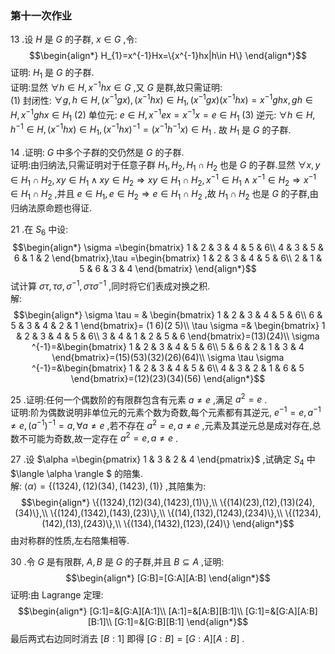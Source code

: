 ### 第十一次作业

13 .设 $H$ 是 $G$ 的子群, $x\in G$ ,令:$$\begin{align*}
H_{1}=x^{-1}Hx=\{x^{-1}hx|h\in H\}
\end{align*}$$证明: $H_{1}$ 是 $G$ 的子群.
    \
    证明:显然 $\forall h\in H,x^{-1}hx\in G$ ,又 $G$ 是群,故只需证明:
    \
    (1) 封闭性: $\forall g,h\in H,(x^{-1}gx),(x^{-1}hx)\in H_{1},(x^{-1}gx)(x^{-1}hx)=x^{-1}ghx,gh\in H,x^{-1}ghx\in H_{1}$ 
    (2) 单位元: $e\in H,x^{-1}ex=x^{-1}x=e\in H_{1}$ 
    (3) 逆元: $\forall h\in H,h^{-1}\in H,(x^{-1}hx)\in H_{1},(x^{-1}hx)^{-1}=(x^{-1}h^{-1}x)\in H_{1}$ .
    故 $H_{1}$ 是 $G$ 的子群.
<br>

14 .证明: $G$ 中多个子群的交仍然是 $G$ 的子群.
    \
    证明:由归纳法,只需证明对于任意子群 $H_{1},H_{2},H_{1}\cap H_{2}$ 也是 $G$ 的子群.显然 $\forall x,y\in H_{1}\cap H_{2},xy\in H_{1}\wedge xy\in H_{2}\Rightarrow xy\in H_{1}\cap H_{2},x^{-1}\in H_{1}\wedge x^{-1}\in H_{2}\Rightarrow x^{-1}\in H_{1}\cap H_{2}$ ,并且 $e\in H_{1},e\in H_{2}\Rightarrow e\in H_{1}\cap H_{2}$ ,故 $H_{1}\cap H_{2}$ 也是 $G$ 的子群,由归纳法原命题也得证.
<br>

21 .在 $S_{6}$ 中设:$$\begin{align*}
\sigma =\begin{bmatrix}
    1 & 2 & 3 & 4 & 5 & 6\\
    4 & 3 & 5 & 6 & 1 & 2
\end{bmatrix},\tau =\begin{bmatrix}
    1 & 2 & 3 & 4 & 5 & 6\\
    2 & 1 & 5 & 6 & 3 & 4
\end{bmatrix}
\end{align*}$$试计算 $\sigma \tau ,\tau \sigma ,\sigma ^{-1},\sigma \tau \sigma ^{-1}$ ,同时将它们表成对换之积.
    \
    解:$$\begin{align*}
    \sigma \tau = & \begin{bmatrix}
        1 & 2 & 3 & 4 & 5 & 6\\
        6 & 5 & 3 & 4 & 2 & 1
    \end{bmatrix}= (1 6)(2 5)\\
    \tau \sigma =& \begin{bmatrix}
        1 & 2 & 3 & 4 & 5 & 6\\
        3 & 4 & 1 & 2 & 5 & 6
    \end{bmatrix}=(13)(24)\\
    \sigma ^{-1}=&\begin{bmatrix}
        1 & 2 & 3 & 4 & 5 & 6\\
        5 & 6 & 2 & 1 & 3 & 4
    \end{bmatrix}=(15)(53)(32)(26)(64)\\
    \sigma \tau \sigma ^{-1}=&\begin{bmatrix}
        1 & 2 & 3 & 4 & 5 & 6\\
        4 & 3 & 2 & 1 & 6 & 5
    \end{bmatrix}=(12)(23)(34)(56)
    \end{align*}$$


25 .证明:任何一个偶数阶的有限群包含有元素 $a\ne e$ ,满足 $a^{2}=e$ .
    \
    证明:阶为偶数说明非单位元的元素个数为奇数,每个元素都有其逆元, $e^{-1}=e,a^{-1}\ne e,(a^{-1})^{-1}=a,\forall a\ne e$ ,若不存在 $a^{2}=e,a\ne e$ ,元素及其逆元总是成对存在,总数不可能为奇数,故一定存在 $a^{2}=e,a\ne e$ .
<br>

27 .设 $\alpha =\begin{pmatrix}
    1 & 3 & 2 & 4
\end{pmatrix}$ ,试确定 $S_{4}$ 中 $\langle \alpha \rangle $ 的陪集.
    \
    解: $\langle \alpha \rangle =\{(1324),(12)(34),(1423),(1)\}$ ,其陪集为:$$\begin{align*}
        \{(1324),(12)(34),(1423),(1)\},\\
        \{(14)(23),(12),(13)(24),(34)\},\\
        \{(124),(1342),(143),(23)\},\\
        \{(14),(132),(1243),(234)\},\\
        \{(1234),(142),(13),(243)\},\\
        \{(134),(1432),(123),(24)\}
    \end{align*}$$由对称群的性质,左右陪集相等.
<br>

30 .令 $G$ 是有限群, $A,B$ 是 $G$ 的子群,并且 $B\subseteq A$ ,证明:$$\begin{align*}
[G:B]=[G:A][A:B]
\end{align*}$$证明:由 Lagrange 定理:$$\begin{align*}
[G:1]=&[G:A][A:1]\\
[A:1]=&[A:B][B:1]\\
[G:1]=&[G:A][A:B][B:1]\\
[G:1]=&[G:B][B:1]
\end{align*}$$最后两式右边同时消去 $[B:1]$ 即得 $[G:B]=[G:A][A:B]$ .